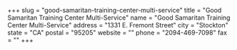 +++
slug = "good-samaritan-training-center-multi-service"
title = "Good Samaritan Training Center Multi-Service"
name = "Good Samaritan Training Center Multi-Service"
address = "1331 E. Fremont Street"
city = "Stockton"
state = "CA"
postal = "95205"
website = ""
phone = "2094-469-7098"
fax = ""
+++
